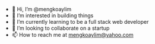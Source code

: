 - 👋 Hi, I’m @mengkoaylim
- 👀 I’m interested in building things
- 🌱 I’m currently learning to be a full stack web developer
- 💞️ I’m looking to collaborate on a startup
- 📫 How to reach me at mengkoaylim@yahoo.com

<!---
mengkoaylim/mengkoaylim is a ✨ special ✨ repository because its `README.md` (this file) appears on your GitHub profile.
You can click the Preview link to take a look at your changes.
--->
